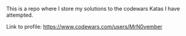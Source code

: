 This is a repo where I store my solutions to the codewars Katas I have attempted.

Link to profile: https://www.codewars.com/users/MrN0vember